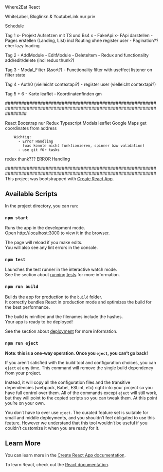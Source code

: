 Where2Eat React

  WhiteLabel, Bloglinkn & YoutubeLink nur priv


Schedule

  Tag 1
    x- Projekt Aufsetzen mit TS und Bs4
    x - FakeApi
    x- FApi darstellen
    - Pages erstellen (Landing, List) incl Routing ohne register user
        - Pagination?? eher lazy loading

  Tag 2
    - AddModule
    - EditModule
    - DeleteItem
    - Redux and functionality add/edit/delete (incl redux thunk?)

  Tag 3
    - Modal_Filter (&sort?)
    - Functionality filter with useffect listener on filter state

  Tag 4
    - Auth0 (vielleicht contextapi?)
    - register user (vielleicht contextapi?)

  Tag 5 + 6
    - Karte leaflet
    - Koordinatenfinden gm

########################################################################################################################

React
Bootstrap
nur Redux
Typescript
Modals
leaflet
Google Maps get coordinates from address

        Wichtig:
          - Error Handling
            (was könnte nicht funktionieren, spinner bzw validation)
          - use git für tasks

redux thunk???
ERROR Handling


################################################################################################################
This project was bootstrapped with [Create React App](https://github.com/facebook/create-react-app).

## Available Scripts

In the project directory, you can run:

### `npm start`

Runs the app in the development mode.<br />
Open [http://localhost:3000](http://localhost:3000) to view it in the browser.

The page will reload if you make edits.<br />
You will also see any lint errors in the console.

### `npm test`

Launches the test runner in the interactive watch mode.<br />
See the section about [running tests](https://facebook.github.io/create-react-app/docs/running-tests) for more information.

### `npm run build`

Builds the app for production to the `build` folder.<br />
It correctly bundles React in production mode and optimizes the build for the best performance.

The build is minified and the filenames include the hashes.<br />
Your app is ready to be deployed!

See the section about [deployment](https://facebook.github.io/create-react-app/docs/deployment) for more information.

### `npm run eject`

**Note: this is a one-way operation. Once you `eject`, you can’t go back!**

If you aren’t satisfied with the build tool and configuration choices, you can `eject` at any time. This command will remove the single build dependency from your project.

Instead, it will copy all the configuration files and the transitive dependencies (webpack, Babel, ESLint, etc) right into your project so you have full control over them. All of the commands except `eject` will still work, but they will point to the copied scripts so you can tweak them. At this point you’re on your own.

You don’t have to ever use `eject`. The curated feature set is suitable for small and middle deployments, and you shouldn’t feel obligated to use this feature. However we understand that this tool wouldn’t be useful if you couldn’t customize it when you are ready for it.

## Learn More

You can learn more in the [Create React App documentation](https://facebook.github.io/create-react-app/docs/getting-started).

To learn React, check out the [React documentation](https://reactjs.org/).

